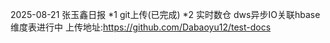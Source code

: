 2025-08-21 张玉鑫日报
*1 git上传(已完成)
*2 实时数仓 dws异步IO关联hbase维度表进行中
上传地址:https://github.com/Dabaoyu12/test-docs